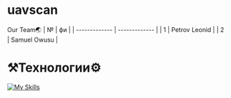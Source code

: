 # uavscan
Our Team🌏
| №  | фи | 
| ------------- | ------------- |
| 1 | Petrov Leonid  |
| 2 | Samuel Owusu  |


# ⚒️Технологии⚙️
[![My Skills](https://skillicons.dev/icons?i=ros,opencv)](https://skillicons.dev)
